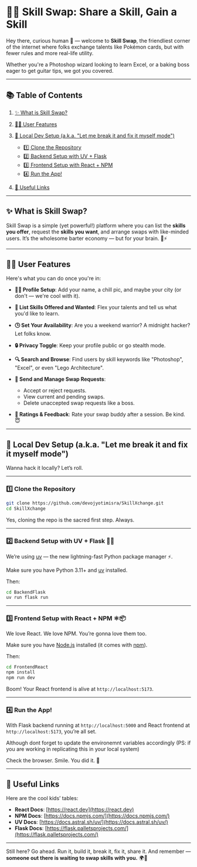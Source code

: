 # 🧠💬 Skill Swap: Share a Skill, Gain a Skill

Hey there, curious human 👋 — welcome to **Skill Swap**, the friendliest corner of the internet where folks exchange talents like Pokémon cards, but with fewer rules and more real-life utility.

Whether you're a Photoshop wizard looking to learn Excel, or a baking boss eager to get guitar tips, we got you covered.

---

## 📚 Table of Contents

1. [✨ What is Skill Swap?](#-what-is-skill-swap)
2. [👩‍💻 User Features](#-user-features)
3. [🧪 Local Dev Setup (a.k.a. "Let me break it and fix it myself mode")](#-local-dev-setup-aka-let-me-break-it-and-fix-it-myself-mode)

   * [1️⃣ Clone the Repository](#1-clone-the-repository)
   * [2️⃣ Backend Setup with UV + Flask](#2-backend-setup-with-uv--flask)
   * [3️⃣ Frontend Setup with React + NPM](#3-frontend-setup-with-react--npm)
   * [4️⃣ Run the App!](#4-run-the-app)
4. [🔗 Useful Links](#-useful-links)

---

## ✨ What is Skill Swap?

Skill Swap is a simple (yet powerful!) platform where you can list the **skills you offer**, request the **skills you want**, and arrange swaps with like-minded users. It’s the wholesome barter economy — but for your brain. 🧠⚡

---

## 👩‍💻 User Features

Here's what you can do once you're in:

* **🧑‍🎨 Profile Setup**: Add your name, a chill pic, and maybe your city (or don't — we're cool with it).
* **🧾 List Skills Offered and Wanted**: Flex your talents and tell us what you'd like to learn.
* **🕒 Set Your Availability**: Are you a weekend warrior? A midnight hacker? Let folks know.
* **🔒 Privacy Toggle**: Keep your profile public or go stealth mode.
* **🔍 Search and Browse**: Find users by skill keywords like "Photoshop", "Excel", or even "Lego Architecture".
* **🔁 Send and Manage Swap Requests**:

  * Accept or reject requests.
  * View current and pending swaps.
  * Delete unaccepted swap requests like a boss.
* **🌟 Ratings & Feedback**: Rate your swap buddy after a session. Be kind. 😇

---

## 🧪 Local Dev Setup (a.k.a. "Let me break it and fix it myself mode")

Wanna hack it locally? Let’s roll.

---

### 1️⃣ Clone the Repository

```bash
git clone https://github.com/devojyotimisra/SkillXchange.git
cd SkillXchange
```

Yes, cloning the repo is the sacred first step. Always.

---

### 2️⃣ Backend Setup with UV + Flask 🐍🔥

We’re using [uv](https://github.com/astral-sh/uv) — the new lightning-fast Python package manager ⚡.

Make sure you have Python 3.11+ and [uv](https://docs.astral.sh/uv/) installed.

Then:

```bash
cd BackendFlask
uv run flask run
```

---

### 3️⃣ Frontend Setup with React + NPM ⚛️📦

We love React. We love NPM. You’re gonna love them too.

Make sure you have [Node.js](https://nodejs.org/en) installed (it comes with [npm](https://docs.npmjs.com/)).

Then:

```bash
cd FrontendReact
npm install
npm run dev
```

Boom! Your React frontend is alive at `http://localhost:5173`.

---

### 4️⃣ Run the App!

With Flask backend running at `http://localhost:5000` and React frontend at `http://localhost:5173`, you’re all set.

Although dont forget to update the environemnt variables accordingly (PS: if you are working in replicating this in your local system)

Check the browser. Smile. You did it. 🎉

---

## 🔗 Useful Links

Here are the cool kids’ tables:

* **React Docs**: [https://react.dev](https://react.dev)
* **NPM Docs**: [https://docs.npmjs.com/](https://docs.npmjs.com/)
* **UV Docs**: [https://docs.astral.sh/uv/](https://docs.astral.sh/uv/)
* **Flask Docs**: [https://flask.palletsprojects.com/](https://flask.palletsprojects.com/)

---

Still here? Go ahead. Run it, build it, break it, fix it, share it. And remember — **someone out there is waiting to swap skills with you.** 🌍🤝